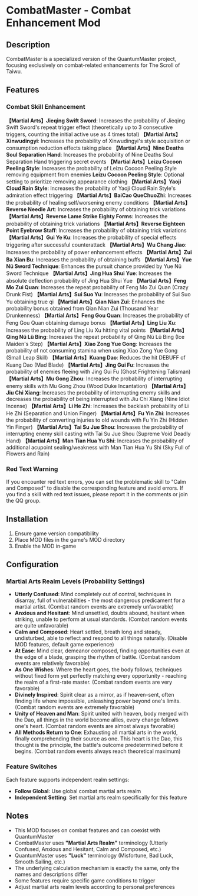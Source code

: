 # CombatMaster - Combat Enhancement Mod

## Description
CombatMaster is a specialized version of the QuantumMaster project, focusing exclusively on combat-related enhancements for The Scroll of Taiwu.

## Features

### Combat Skill Enhancement
**【Martial Arts】Jieqing Swift Sword**: Increases the probability of Jieqing Swift Sword's repeat trigger effect (theoretically up to 3 consecutive triggers, counting the initial active use as 4 times total)
**【Martial Arts】Xinwudingyi**: Increases the probability of Xinwudingyi's style acquisition or consumption reduction effects taking place
**【Martial Arts】Nine Deaths Soul Separation Hand**: Increases the probability of Nine Deaths Soul Separation Hand triggering secret events
**【Martial Arts】Leizu Cocoon Peeling Style**: Increases the probability of Leizu Cocoon Peeling Style removing equipment from enemies
**Leizu Cocoon Peeling Style**: Optional setting to prioritize removing appearance clothing
**【Martial Arts】Yaoji Cloud Rain Style**: Increases the probability of Yaoji Cloud Rain Style's admiration effect triggering
**【Martial Arts】BaiCao QueChuoZhi**: Increases the probability of healing self/worsening enemy conditions
**【Martial Arts】Reverse Needle Art**: Increases the probability of obtaining trick variations
**【Martial Arts】Reverse Lame Strike Eighty Forms**: Increases the probability of obtaining trick variations
**【Martial Arts】Reverse Eighteen Point Eyebrow Staff**: Increases the probability of obtaining trick variations
**【Martial Arts】Gui Ye Ku**: Increases the probability of special effects triggering after successful counterattack
**【Martial Arts】Wu Chang Jiao**: Increases the probability of power enhancement effects
**【Martial Arts】Zui Ba Xian Bu**: Increases the probability of obtaining buffs
**【Martial Arts】Yue Nü Sword Technique**: Enhances the pursuit chance provided by Yue Nü Sword Technique
**【Martial Arts】Jing Hua Shui Yue**: Increases the absolute deflection probability of Jing Hua Shui Yue
**【Martial Arts】Feng Mo Zui Quan**: Increases the repeat probability of Feng Mo Zui Quan (Crazy Drunk Fist)
**【Martial Arts】Sui Suo Yu**: Increases the probability of Sui Suo Yu obtaining true qi
**【Martial Arts】Qian Nian Zui**: Enhances the probability bonus obtained from Qian Nian Zui (Thousand Year Drunkenness)
**【Martial Arts】Feng Gou Quan**: Increases the probability of Feng Gou Quan obtaining damage bonus
**【Martial Arts】Ling Liu Xu**: Increases the probability of Ling Liu Xu hitting vital points
**【Martial Arts】Qing Nü Lü Bing**: Increases the repeat probability of Qing Nü Lü Bing (Ice Maiden's Step)
**【Martial Arts】Xiao Zong Yue Gong**: Increases the probability of not consuming stamina when using Xiao Zong Yue Gong (Small Leap Skill)
**【Martial Arts】Kuang Dao**: Reduces the hit DEBUFF of Kuang Dao (Mad Blade)
**【Martial Arts】Jing Gui Fu**: Increases the probability of enemies fleeing with Jing Gui Fu (Ghost Frightening Talisman)
**【Martial Arts】Mu Gong Zhou**: Increases the probability of interrupting enemy skills with Mu Gong Zhou (Wood Duke Incantation)
**【Martial Arts】Jiu Chi Xiang**: Increases the probability of interrupting enemy skills and decreases the probability of being interrupted with Jiu Chi Xiang (Nine Idiot Incense)
**【Martial Arts】Li He Zhi**: Increases the backlash probability of Li He Zhi (Separation and Union Finger)
**【Martial Arts】Fu Yin Zhi**: Increases the probability of converting injuries to old wounds with Fu Yin Zhi (Hidden Yin Finger)
**【Martial Arts】Tai Su Jue Shou**: Increases the probability of interrupting enemy skill casting with Tai Su Jue Shou (Supreme Void Deadly Hand)
**【Martial Arts】Man Tian Hua Yu Shi**: Increases the probability of additional acupoint sealing/weakness with Man Tian Hua Yu Shi (Sky Full of Flowers and Rain)

### Red Text Warning
If you encounter red text errors, you can set the problematic skill to "Calm and Composed" to disable the corresponding feature and avoid errors. If you find a skill with red text issues, please report it in the comments or join the QQ group.

## Installation
1. Ensure game version compatibility
2. Place MOD files in the game's MOD directory
3. Enable the MOD in-game

## Configuration
### Martial Arts Realm Levels (Probability Settings)
- **Utterly Confused**: Mind completely out of control, techniques in disarray, full of vulnerabilities - the most dangerous predicament for a martial artist. (Combat random events are extremely unfavorable)
- **Anxious and Hesitant**: Mind unsettled, doubts abound, hesitant when striking, unable to perform at usual standards. (Combat random events are quite unfavorable)
- **Calm and Composed**: Heart settled, breath long and steady, undisturbed, able to reflect and respond to all things naturally. (Disable MOD features, default game experience)
- **At Ease**: Mind clear, demeanor composed, finding opportunities even at the edge of a blade, grasping the rhythm of battle. (Combat random events are relatively favorable)
- **As One Wishes**: Where the heart goes, the body follows, techniques without fixed form yet perfectly matching every opportunity - reaching the realm of a first-rate master. (Combat random events are very favorable)
- **Divinely Inspired**: Spirit clear as a mirror, as if heaven-sent, often finding life where impossible, unleashing power beyond one's limits. (Combat random events are extremely favorable)
- **Unity of Heaven and Man**: Spirit united with heaven, body merged with the Dao, all things in the world become allies, every change follows one's heart. (Combat random events are almost always favorable)
- **All Methods Return to One**: Exhausting all martial arts in the world, finally comprehending their source as one. This heart is the Dao, this thought is the principle, the battle's outcome predetermined before it begins. (Combat random events always reach theoretical maximum)

### Feature Switches
Each feature supports independent realm settings:
- **Follow Global**: Use global combat martial arts realm
- **Independent Setting**: Set martial arts realm specifically for this feature

## Notes
- This MOD focuses on combat features and can coexist with QuantumMaster
- CombatMaster uses **"Martial Arts Realm"** terminology (Utterly Confused, Anxious and Hesitant, Calm and Composed, etc.)
- QuantumMaster uses **"Luck"** terminology (Misfortune, Bad Luck, Smooth Sailing, etc.)
- The underlying calculation mechanism is exactly the same, only the names and descriptions differ
- Some features require specific game conditions to trigger
- Adjust martial arts realm levels according to personal preferences
